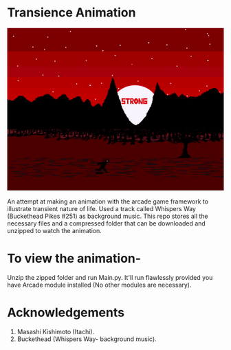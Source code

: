 # Transience Animation
![Preview](Demo/preview.gif)

An attempt at making an animation with the arcade game framework to illustrate transient nature of life.
Used a track called Whispers Way (Buckethead Pikes #251) as background music.
This repo stores all the necessary files and a compressed folder that can be downloaded and unzipped to watch the animation.
# To view the animation-
Unzip the zipped folder and run Main.py. It'll run flawlessly provided you have Arcade module installed (No other modules are necessary).
# Acknowledgements
  1. Masashi Kishimoto (Itachi).
  2. Buckethead (Whispers Way- background music). 
